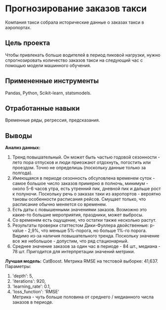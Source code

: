 #  Прогнозирование заказов такси

Компания такси собрала исторические данные о заказах такси в аэропортах. 

## Цель проекта
Чтобы привлекать больше водителей в период пиковой нагрузки, нужно спрогнозировать количество заказов такси на следующий час с помощью модели машинного обучения.

## Примененные инструменты
Pandas, Python, Scikit-learn, statsmodels.

## Отработанные навыки
Временные ряды, регрессия, предсказания.

## Выводы

**Анализ данных:**
1. Тренд повышательный. Он может быть частью годовой сезонности - лето пора отпусков и люди приезжают отдохнуть, погостить или проездом. Точно не определишь (поскольку данные только за полгода).  
2. Имеющаяся в периоде сезонность обсуловлена временем суток - самое большое число заказов примерно в полночь, минимум - около 5-6 часов утра, есть утренний пик, дневной пик и дальше рост к полуночи. Поскольку речь о заказах таки из аэропортов - вероятно таковы особенности расписания рейсов. Смущает только, что расписание обычно меняется со временем.
3. Есть даты с повышенными значениями заказов. Возможно это какие-то большие мероприятия, праздники, может выбросы.  
4. Со временем есть ощущение, что остатки также несколько растут.
5. Результаты проверки статтестом Дики-Фуллера двойственные: p-value - 2,9%, что меньше 5%-порога, но больше 1%-го порога. Видимо из-за наличия повышательного тренда. Поскольку значение все же небольшое - допустим, что ряд стационарный.
6. Среднее значение заказов за один час в периоде - 84 шт., медиана - 78 шт. Пригодится для интерпретации значений метрики.

**Лучшая модель:**
CatBoost. Метрика RMSE на тестовой выборке: 41,637. Параметры:  
1. 'depth': 5, 
2. 'iterations': 920, 
3. 'learning_rate': 0.1, 
4. 'loss_function': 'RMSE'  
Метрика - чуть больше половина от среднего / медианного числа заказов в периоде.